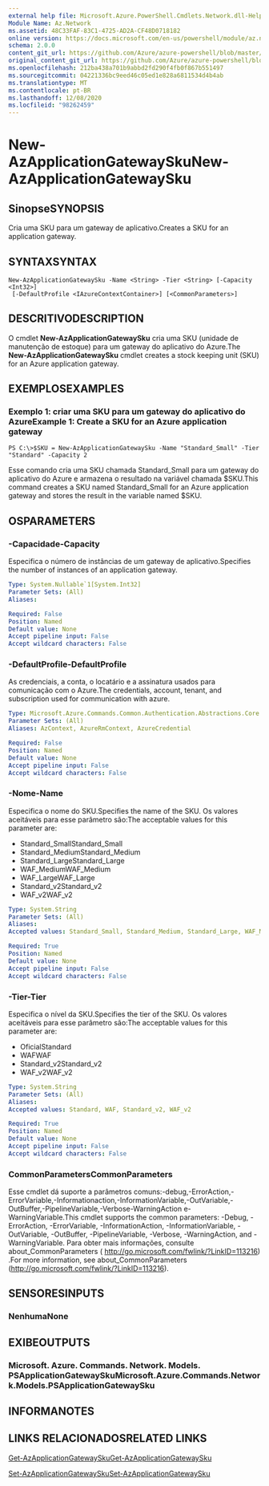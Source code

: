 ```yaml
---
external help file: Microsoft.Azure.PowerShell.Cmdlets.Network.dll-Help.xml
Module Name: Az.Network
ms.assetid: 48C33FAF-83C1-4725-AD2A-CF48D0718182
online version: https://docs.microsoft.com/en-us/powershell/module/az.network/new-azapplicationgatewaysku
schema: 2.0.0
content_git_url: https://github.com/Azure/azure-powershell/blob/master/src/Network/Network/help/New-AzApplicationGatewaySku.md
original_content_git_url: https://github.com/Azure/azure-powershell/blob/master/src/Network/Network/help/New-AzApplicationGatewaySku.md
ms.openlocfilehash: 212ba438a701b9abbd2fd290f4fb0f867b551497
ms.sourcegitcommit: 04221336bc9eed46c05ed1e828a6811534d4b4ab
ms.translationtype: MT
ms.contentlocale: pt-BR
ms.lasthandoff: 12/08/2020
ms.locfileid: "98262459"
---
```

# <span data-ttu-id="ba4ce-101">New-AzApplicationGatewaySku</span><span class="sxs-lookup"><span data-stu-id="ba4ce-101">New-AzApplicationGatewaySku</span></span>

## <span data-ttu-id="ba4ce-102">Sinopse</span><span class="sxs-lookup"><span data-stu-id="ba4ce-102">SYNOPSIS</span></span>
<span data-ttu-id="ba4ce-103">Cria uma SKU para um gateway de aplicativo.</span><span class="sxs-lookup"><span data-stu-id="ba4ce-103">Creates a SKU for an application gateway.</span></span>

## <span data-ttu-id="ba4ce-104">SYNTAX</span><span class="sxs-lookup"><span data-stu-id="ba4ce-104">SYNTAX</span></span>

```
New-AzApplicationGatewaySku -Name <String> -Tier <String> [-Capacity <Int32>]
 [-DefaultProfile <IAzureContextContainer>] [<CommonParameters>]
```

## <span data-ttu-id="ba4ce-105">DESCRITIVO</span><span class="sxs-lookup"><span data-stu-id="ba4ce-105">DESCRIPTION</span></span>
<span data-ttu-id="ba4ce-106">O cmdlet **New-AzApplicationGatewaySku** cria uma SKU (unidade de manutenção de estoque) para um gateway do aplicativo do Azure.</span><span class="sxs-lookup"><span data-stu-id="ba4ce-106">The **New-AzApplicationGatewaySku** cmdlet creates a stock keeping unit (SKU) for an Azure application gateway.</span></span>

## <span data-ttu-id="ba4ce-107">EXEMPLOS</span><span class="sxs-lookup"><span data-stu-id="ba4ce-107">EXAMPLES</span></span>

### <span data-ttu-id="ba4ce-108">Exemplo 1: criar uma SKU para um gateway do aplicativo do Azure</span><span class="sxs-lookup"><span data-stu-id="ba4ce-108">Example 1: Create a SKU for an Azure application gateway</span></span>
```
PS C:\>$SKU = New-AzApplicationGatewaySku -Name "Standard_Small" -Tier "Standard" -Capacity 2
```

<span data-ttu-id="ba4ce-109">Esse comando cria uma SKU chamada Standard_Small para um gateway do aplicativo do Azure e armazena o resultado na variável chamada $SKU.</span><span class="sxs-lookup"><span data-stu-id="ba4ce-109">This command creates a SKU named Standard_Small for an Azure application gateway and stores the result in the variable named $SKU.</span></span>

## <span data-ttu-id="ba4ce-110">OS</span><span class="sxs-lookup"><span data-stu-id="ba4ce-110">PARAMETERS</span></span>

### <span data-ttu-id="ba4ce-111">-Capacidade</span><span class="sxs-lookup"><span data-stu-id="ba4ce-111">-Capacity</span></span>
<span data-ttu-id="ba4ce-112">Especifica o número de instâncias de um gateway de aplicativo.</span><span class="sxs-lookup"><span data-stu-id="ba4ce-112">Specifies the number of instances of an application gateway.</span></span>

```yaml
Type: System.Nullable`1[System.Int32]
Parameter Sets: (All)
Aliases:

Required: False
Position: Named
Default value: None
Accept pipeline input: False
Accept wildcard characters: False
```

### <span data-ttu-id="ba4ce-113">-DefaultProfile</span><span class="sxs-lookup"><span data-stu-id="ba4ce-113">-DefaultProfile</span></span>
<span data-ttu-id="ba4ce-114">As credenciais, a conta, o locatário e a assinatura usados para comunicação com o Azure.</span><span class="sxs-lookup"><span data-stu-id="ba4ce-114">The credentials, account, tenant, and subscription used for communication with azure.</span></span>

```yaml
Type: Microsoft.Azure.Commands.Common.Authentication.Abstractions.Core.IAzureContextContainer
Parameter Sets: (All)
Aliases: AzContext, AzureRmContext, AzureCredential

Required: False
Position: Named
Default value: None
Accept pipeline input: False
Accept wildcard characters: False
```

### <span data-ttu-id="ba4ce-115">-Nome</span><span class="sxs-lookup"><span data-stu-id="ba4ce-115">-Name</span></span>
<span data-ttu-id="ba4ce-116">Especifica o nome do SKU.</span><span class="sxs-lookup"><span data-stu-id="ba4ce-116">Specifies the name of the SKU.</span></span>
<span data-ttu-id="ba4ce-117">Os valores aceitáveis para esse parâmetro são:</span><span class="sxs-lookup"><span data-stu-id="ba4ce-117">The acceptable values for this parameter are:</span></span>
- <span data-ttu-id="ba4ce-118">Standard_Small</span><span class="sxs-lookup"><span data-stu-id="ba4ce-118">Standard_Small</span></span>
- <span data-ttu-id="ba4ce-119">Standard_Medium</span><span class="sxs-lookup"><span data-stu-id="ba4ce-119">Standard_Medium</span></span>
- <span data-ttu-id="ba4ce-120">Standard_Large</span><span class="sxs-lookup"><span data-stu-id="ba4ce-120">Standard_Large</span></span>
- <span data-ttu-id="ba4ce-121">WAF_Medium</span><span class="sxs-lookup"><span data-stu-id="ba4ce-121">WAF_Medium</span></span>
- <span data-ttu-id="ba4ce-122">WAF_Large</span><span class="sxs-lookup"><span data-stu-id="ba4ce-122">WAF_Large</span></span>
- <span data-ttu-id="ba4ce-123">Standard_v2</span><span class="sxs-lookup"><span data-stu-id="ba4ce-123">Standard_v2</span></span>
- <span data-ttu-id="ba4ce-124">WAF_v2</span><span class="sxs-lookup"><span data-stu-id="ba4ce-124">WAF_v2</span></span>

```yaml
Type: System.String
Parameter Sets: (All)
Aliases:
Accepted values: Standard_Small, Standard_Medium, Standard_Large, WAF_Medium, WAF_Large, Standard_v2, WAF_v2

Required: True
Position: Named
Default value: None
Accept pipeline input: False
Accept wildcard characters: False
```

### <span data-ttu-id="ba4ce-125">-Tier</span><span class="sxs-lookup"><span data-stu-id="ba4ce-125">-Tier</span></span>
<span data-ttu-id="ba4ce-126">Especifica o nível da SKU.</span><span class="sxs-lookup"><span data-stu-id="ba4ce-126">Specifies the tier of the SKU.</span></span>
<span data-ttu-id="ba4ce-127">Os valores aceitáveis para esse parâmetro são:</span><span class="sxs-lookup"><span data-stu-id="ba4ce-127">The acceptable values for this parameter are:</span></span>
- <span data-ttu-id="ba4ce-128">Oficial</span><span class="sxs-lookup"><span data-stu-id="ba4ce-128">Standard</span></span>
- <span data-ttu-id="ba4ce-129">WAF</span><span class="sxs-lookup"><span data-stu-id="ba4ce-129">WAF</span></span>
- <span data-ttu-id="ba4ce-130">Standard_v2</span><span class="sxs-lookup"><span data-stu-id="ba4ce-130">Standard_v2</span></span>
- <span data-ttu-id="ba4ce-131">WAF_v2</span><span class="sxs-lookup"><span data-stu-id="ba4ce-131">WAF_v2</span></span>

```yaml
Type: System.String
Parameter Sets: (All)
Aliases:
Accepted values: Standard, WAF, Standard_v2, WAF_v2

Required: True
Position: Named
Default value: None
Accept pipeline input: False
Accept wildcard characters: False
```

### <span data-ttu-id="ba4ce-132">CommonParameters</span><span class="sxs-lookup"><span data-stu-id="ba4ce-132">CommonParameters</span></span>
<span data-ttu-id="ba4ce-133">Esse cmdlet dá suporte a parâmetros comuns:-debug,-ErrorAction,-ErrorVariable,-Informationaction,-InformationVariable,-OutVariable,-OutBuffer,-PipelineVariable,-Verbose-WarningAction e-WarningVariable.</span><span class="sxs-lookup"><span data-stu-id="ba4ce-133">This cmdlet supports the common parameters: -Debug, -ErrorAction, -ErrorVariable, -InformationAction, -InformationVariable, -OutVariable, -OutBuffer, -PipelineVariable, -Verbose, -WarningAction, and -WarningVariable.</span></span> <span data-ttu-id="ba4ce-134">Para obter mais informações, consulte about_CommonParameters ( http://go.microsoft.com/fwlink/?LinkID=113216) .</span><span class="sxs-lookup"><span data-stu-id="ba4ce-134">For more information, see about_CommonParameters (http://go.microsoft.com/fwlink/?LinkID=113216).</span></span>

## <span data-ttu-id="ba4ce-135">SENSORES</span><span class="sxs-lookup"><span data-stu-id="ba4ce-135">INPUTS</span></span>

### <span data-ttu-id="ba4ce-136">Nenhuma</span><span class="sxs-lookup"><span data-stu-id="ba4ce-136">None</span></span>

## <span data-ttu-id="ba4ce-137">EXIBE</span><span class="sxs-lookup"><span data-stu-id="ba4ce-137">OUTPUTS</span></span>

### <span data-ttu-id="ba4ce-138">Microsoft. Azure. Commands. Network. Models. PSApplicationGatewaySku</span><span class="sxs-lookup"><span data-stu-id="ba4ce-138">Microsoft.Azure.Commands.Network.Models.PSApplicationGatewaySku</span></span>

## <span data-ttu-id="ba4ce-139">INFORMA</span><span class="sxs-lookup"><span data-stu-id="ba4ce-139">NOTES</span></span>

## <span data-ttu-id="ba4ce-140">LINKS RELACIONADOS</span><span class="sxs-lookup"><span data-stu-id="ba4ce-140">RELATED LINKS</span></span>

[<span data-ttu-id="ba4ce-141">Get-AzApplicationGatewaySku</span><span class="sxs-lookup"><span data-stu-id="ba4ce-141">Get-AzApplicationGatewaySku</span></span>](./Get-AzApplicationGatewaySku.md)

[<span data-ttu-id="ba4ce-142">Set-AzApplicationGatewaySku</span><span class="sxs-lookup"><span data-stu-id="ba4ce-142">Set-AzApplicationGatewaySku</span></span>](./Set-AzApplicationGatewaySku.md)


